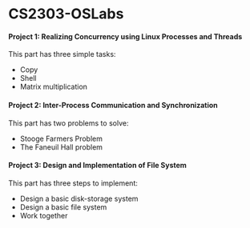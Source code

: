 # CS2303-OSLabs

#### Project 1: Realizing Concurrency using Linux Processes and Threads

This part has three simple tasks:

- Copy
- Shell
- Matrix multiplication

#### Project 2: Inter-Process Communication and Synchronization

This part has two problems to solve:

- Stooge Farmers Problem
- The Faneuil Hall problem

#### Project 3: Design and Implementation of File System

This part has three steps to implement:

- Design a basic disk-storage system
- Design a basic file system
- Work together